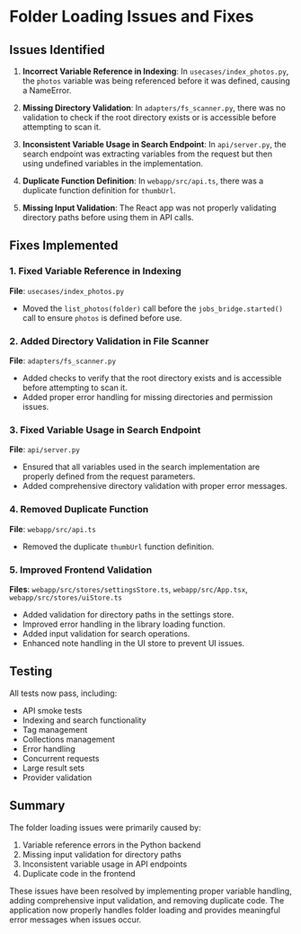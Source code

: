 # Folder Loading Issues and Fixes

## Issues Identified

1. **Incorrect Variable Reference in Indexing**: In `usecases/index_photos.py`, the `photos` variable was being referenced before it was defined, causing a NameError.

2. **Missing Directory Validation**: In `adapters/fs_scanner.py`, there was no validation to check if the root directory exists or is accessible before attempting to scan it.

3. **Inconsistent Variable Usage in Search Endpoint**: In `api/server.py`, the search endpoint was extracting variables from the request but then using undefined variables in the implementation.

4. **Duplicate Function Definition**: In `webapp/src/api.ts`, there was a duplicate function definition for `thumbUrl`.

5. **Missing Input Validation**: The React app was not properly validating directory paths before using them in API calls.

## Fixes Implemented

### 1. Fixed Variable Reference in Indexing
**File**: `usecases/index_photos.py`
- Moved the `list_photos(folder)` call before the `jobs_bridge.started()` call to ensure `photos` is defined before use.

### 2. Added Directory Validation in File Scanner
**File**: `adapters/fs_scanner.py`
- Added checks to verify that the root directory exists and is accessible before attempting to scan it.
- Added proper error handling for missing directories and permission issues.

### 3. Fixed Variable Usage in Search Endpoint
**File**: `api/server.py`
- Ensured that all variables used in the search implementation are properly defined from the request parameters.
- Added comprehensive directory validation with proper error messages.

### 4. Removed Duplicate Function
**File**: `webapp/src/api.ts`
- Removed the duplicate `thumbUrl` function definition.

### 5. Improved Frontend Validation
**Files**: `webapp/src/stores/settingsStore.ts`, `webapp/src/App.tsx`, `webapp/src/stores/uiStore.ts`
- Added validation for directory paths in the settings store.
- Improved error handling in the library loading function.
- Added input validation for search operations.
- Enhanced note handling in the UI store to prevent UI issues.

## Testing
All tests now pass, including:
- API smoke tests
- Indexing and search functionality
- Tag management
- Collections management
- Error handling
- Concurrent requests
- Large result sets
- Provider validation

## Summary
The folder loading issues were primarily caused by:
1. Variable reference errors in the Python backend
2. Missing input validation for directory paths
3. Inconsistent variable usage in API endpoints
4. Duplicate code in the frontend

These issues have been resolved by implementing proper variable handling, adding comprehensive input validation, and removing duplicate code. The application now properly handles folder loading and provides meaningful error messages when issues occur.